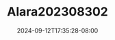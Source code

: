 --- 
title: "Alara202308302"
description: "streaming bokeh Alara202308302 simontox   baru"
date: 2024-09-12T17:35:28-08:00
file_code: "og32108d1cjd"
draft: false
cover: "bjwm66xphmpzqr5k.jpg"
tags: ["indo", "bokep-indo", "bokep-viral", "bokep-ig"]
length: 1825
fld_id: "1483013"
foldername: "Alara update"
categories: ["Alara update"]
views: 0
---